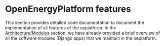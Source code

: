 # OpenEnergyPlatform features

This section provides detailed code documentation to document the implementation of all features of the oeplatform. In the [Architecture/Modules](../architecture/modules.md) section, we have already provided a brief overview of all the software modules (Django apps) that we maintain in the oeplatform.

